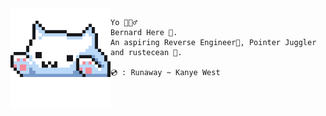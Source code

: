<img align='left' src='typu.gif' width='160' />

```
Yo 🙋🏽‍♂️
Bernard Here 🎃. 
An aspiring Reverse Engineer👾, Pointer Juggler and rustecean 🦀.

💿 : Runaway ~ Kanye West
```

